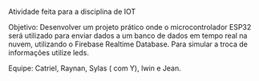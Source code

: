 Atividade feita para a disciplina de IOT 


Objetivo: Desenvolver um projeto prático onde o microcontrolador ESP32 será utilizado para enviar dados a um banco de dados em tempo real na nuvem, utilizando o Firebase Realtime Database. Para simular a troca de informações utilize leds.


Equipe: Catriel, Raynan, Sylas ( com Y), Iwin e Jean.
